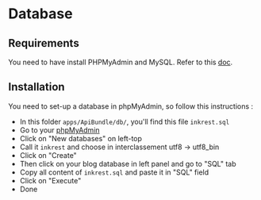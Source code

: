 # Database

## Requirements

You need to have install PHPMyAdmin and MySQL.
Refer to this [doc](https://github.com/MaitreManuel/inkrest/blob/master/docs/SOFTWARE.md).

## Installation

You need to set-up a database in phpMyAdmin, so follow this instructions :

* In this folder `apps/ApiBundle/db/`, you'll find this file `inkrest.sql`
* Go to your [phpMyAdmin](http://localhost/phpmyadmin/)
* Click on "New databases" on left-top
* Call it `inkrest` and choose in interclassement utf8 -> utf8_bin
* Click on "Create"
* Then click on your blog database in left panel and go to "SQL" tab
* Copy all content of `inkrest.sql` and paste it in "SQL" field
* Click on "Execute"
* Done
